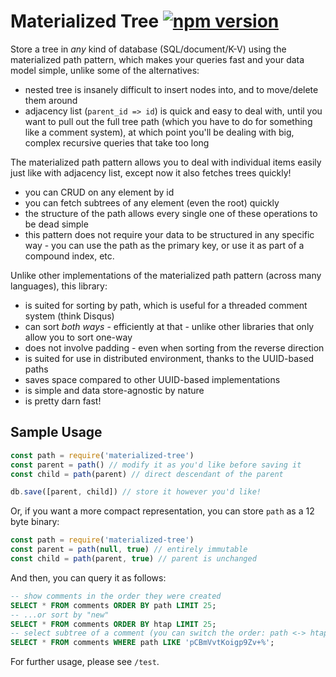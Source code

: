 # Materialized Tree [![npm version](https://badge.fury.io/js/materialized-tree.svg)](https://badge.fury.io/js/materialized-tree)
Store a tree in *any* kind of database (SQL/document/K-V) using the materialized path pattern, which makes your queries fast and your data model simple, unlike some of the alternatives:
- nested tree is insanely difficult to insert nodes into, and to move/delete them around
- adjacency list (`parent_id => id`) is quick and easy to deal with, until you want to pull out the full tree path (which you have to do for something like a comment system), at which point you'll be dealing with big, complex recursive queries that take too long

The materialized path pattern allows you to deal with individual items easily just like with adjacency list, except now it also fetches trees quickly!
- you can CRUD on any element by id
- you can fetch subtrees of any element (even the root) quickly
- the structure of the path allows every single one of these operations to be dead simple
- this pattern does not require your data to be structured in any specific way - you can use the path as the primary key, or use it as part of a compound index, etc.

Unlike other implementations of the materialized path pattern (across many languages), this library:
- is suited for sorting by path, which is useful for a threaded comment system (think Disqus)
- can sort *both ways* - efficiently at that - unlike other libraries that only allow you to sort one-way
- does not involve padding - even when sorting from the reverse direction
- is suited for use in distributed environment, thanks to the UUID-based paths
- saves space compared to other UUID-based implementations
- is simple and data store-agnostic by nature
- is pretty darn fast!

## Sample Usage
```javascript
const path = require('materialized-tree')
const parent = path() // modify it as you'd like before saving it
const child = path(parent) // direct descendant of the parent

db.save([parent, child]) // store it however you'd like!
```

Or, if you want a more compact representation, you can store `path` as a 12 byte binary:
```javascript
const path = require('materialized-tree')
const parent = path(null, true) // entirely immutable
const child = path(parent, true) // parent is unchanged
```

And then, you can query it as follows:
```sql
-- show comments in the order they were created
SELECT * FROM comments ORDER BY path LIMIT 25;
-- ...or sort by "new"
SELECT * FROM comments ORDER BY htap LIMIT 25;
-- select subtree of a comment (you can switch the order: path <-> htap)
SELECT * FROM comments WHERE path LIKE 'pCBmVvtKoigp9Zv+%';
```

For further usage, please see `/test`.
